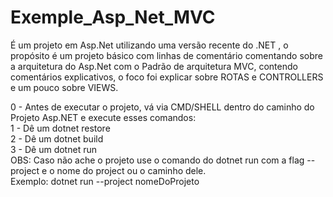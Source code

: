 # Exemple_Asp_Net_MVC
É um projeto em Asp.Net utilizando  uma versão  recente do .NET , o propósito é um projeto básico com linhas de comentário comentando sobre a arquitetura do Asp.Net com o Padrão de arquitetura MVC, contendo comentários explicativos, o foco foi explicar sobre ROTAS e CONTROLLERS e um pouco sobre VIEWS.

0 - Antes de executar o projeto, vá via CMD/SHELL dentro do caminho do Projeto Asp.NET e execute esses comandos:
<br/>
1 - Dê um dotnet restore 
<br/>
2 - Dê um dotnet build
<br/>
3 - Dê um dotnet run
<br/>
OBS: Caso não ache o projeto use o comando do dotnet run com a flag --project e o nome do project ou o caminho dele.
<br/>
Exemplo: dotnet run --project nomeDoProjeto
